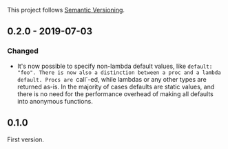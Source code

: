 This project follows [Semantic Versioning](https://semver.org/spec/v2.0.0.html).

## 0.2.0 - 2019-07-03

### Changed

* It's now possible to specify non-lambda default values, like `default: "foo". There is now also a distinction between a proc and a lambda default. Procs are `call`-ed, while lambdas or any other types are returned as-is. In the majority of cases defaults are static values, and there is no need for the performance overhead of making all defaults into anonymous functions.

## 0.1.0

First version.
